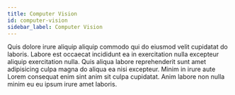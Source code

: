 ```yaml
---
title: Computer Vision
id: computer-vision
sidebar_label: Computer Vision
---
```


Quis dolore irure aliquip aliquip commodo qui do eiusmod velit cupidatat do laboris. Labore est occaecat incididunt ea in exercitation nulla excepteur aliquip exercitation nulla. Quis aliqua labore reprehenderit sunt amet adipisicing culpa magna do aliqua ea nisi excepteur. Minim in irure aute Lorem consequat enim sint anim sit culpa cupidatat. Anim labore non nulla minim eu eu ipsum irure amet laboris.

